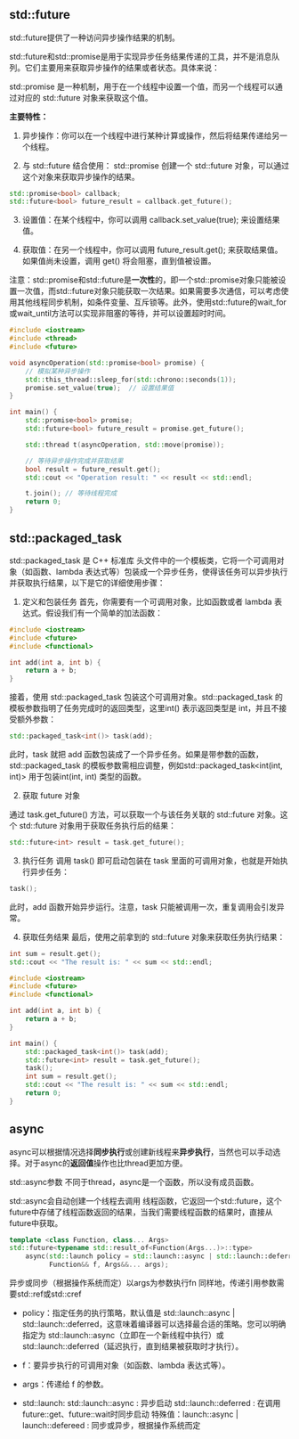 # <future>
## std::future

std::future提供了一种访问异步操作结果的机制。

std::future和std::promise是用于实现异步任务结果传递的工具，并不是消息队列。它们主要用来获取异步操作的结果或者状态。具体来说：

std::promise 是一种机制，用于在一个线程中设置一个值，而另一个线程可以通过对应的 std::future 对象来获取这个值。

**主要特性：**
1. 异步操作：你可以在一个线程中进行某种计算或操作，然后将结果传递给另一个线程。

2. 与 std::future 结合使用：
std::promise 创建一个 std::future 对象，可以通过这个对象来获取异步操作的结果。
```cpp
std::promise<bool> callback;
std::future<bool> future_result = callback.get_future();
```

3. 设置值：在某个线程中，你可以调用 callback.set_value(true); 来设置结果值。

4. 获取值：在另一个线程中，你可以调用 future_result.get(); 来获取结果值。如果值尚未设置，调用 get() 将会阻塞，直到值被设置。

注意：std::promise和std::future是**一次性**的，即一个std::promise对象只能被设置一次值，而std::future对象只能获取一次结果。如果需要多次通信，可以考虑使用其他线程同步机制，如条件变量、互斥锁等。此外，使用std::future的wait_for或wait_until方法可以实现非阻塞的等待，并可以设置超时时间。


```cpp
#include <iostream>
#include <thread>
#include <future>

void asyncOperation(std::promise<bool> promise) {
    // 模拟某种异步操作
    std::this_thread::sleep_for(std::chrono::seconds(1));
    promise.set_value(true);  // 设置结果值
}

int main() {
    std::promise<bool> promise;
    std::future<bool> future_result = promise.get_future();

    std::thread t(asyncOperation, std::move(promise));

    // 等待异步操作完成并获取结果
    bool result = future_result.get(); 
    std::cout << "Operation result: " << result << std::endl;

    t.join(); // 等待线程完成
    return 0;
}

```

## std::packaged_task

std::packaged_task 是 C++ 标准库 <future> 头文件中的一个模板类，它将一个可调用对象（如函数、lambda 表达式等）包装成一个异步任务，使得该任务可以异步执行并获取执行结果，以下是它的详细使用步骤：

1. 定义和包装任务
首先，你需要有一个可调用对象，比如函数或者 lambda 表达式。假设我们有一个简单的加法函数：

```cpp
#include <iostream>
#include <future>
#include <functional>

int add(int a, int b) {
    return a + b;
}
```

接着，使用 std::packaged_task 包装这个可调用对象。std::packaged_task 的模板参数指明了任务完成时的返回类型，这里int() 表示返回类型是 int，并且不接受额外参数：

```cpp
std::packaged_task<int()> task(add);
```

此时，task 就把 add 函数包装成了一个异步任务。如果是带参数的函数，std::packaged_task 的模板参数需相应调整，例如std::packaged_task<int(int, int)> 用于包装int(int, int) 类型的函数。


2. 获取 future 对象

通过 task.get_future() 方法，可以获取一个与该任务关联的 std::future 对象。这个 std::future 对象用于获取任务执行后的结果：

```cpp
std::future<int> result = task.get_future();
```

3. 执行任务
调用 task() 即可启动包装在 task 里面的可调用对象，也就是开始执行异步任务：

```cpp
task();
```

此时，add 函数开始异步运行。注意，task 只能被调用一次，重复调用会引发异常。

4. 获取任务结果
最后，使用之前拿到的 std::future 对象来获取任务执行结果：

```cpp
int sum = result.get();
std::cout << "The result is: " << sum << std::endl;
```

```cpp
#include <iostream>
#include <future>
#include <functional>

int add(int a, int b) {
    return a + b;
}

int main() {
    std::packaged_task<int()> task(add);
    std::future<int> result = task.get_future();
    task();
    int sum = result.get();
    std::cout << "The result is: " << sum << std::endl;
    return 0;
}
```

## async

async可以根据情况选择**同步执行**或创建新线程来**异步执行**，当然也可以手动选择。对于async的**返回值**操作也比thread更加方便。

std::async参数
不同于thread，async是一个函数，所以没有成员函数。

std::async会自动创建一个线程去调用 线程函数，它返回一个std::future，这个future中存储了线程函数返回的结果，当我们需要线程函数的结果时，直接从future中获取。




```cpp
template <class Function, class... Args>
std::future<typename std::result_of<Function(Args...)>::type>
    async(std::launch policy = std::launch::async | std::launch::deferred,
          Function&& f, Args&&... args);
```

异步或同步（根据操作系统而定）以args为参数执行fn 同样地，传递引用参数需要std::ref或std::cref

+ policy：指定任务的执行策略，默认值是 std::launch::async | std::launch::deferred，这意味着编译器可以选择最合适的策略。您可以明确指定为 std::launch::async（立即在一个新线程中执行）或 std::launch::deferred（延迟执行，直到结果被获取时才执行）。
+ f：要异步执行的可调用对象（如函数、lambda 表达式等）。
+ args：传递给 f 的参数。


+ std::launch:
std::launch::async : 异步启动
std::launch::deferred : 在调用future::get、future::wait时同步启动
特殊值：launch::async | launch::defereed : 同步或异步，根据操作系统而定



















